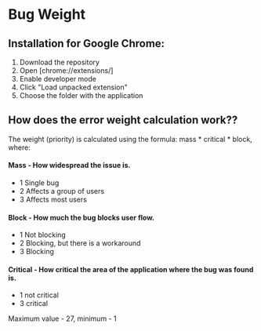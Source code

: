 # Bug Weight

## Installation for Google Chrome:

1. Download the repository
2. Open [chrome://extensions/]
3. Enable developer mode
4. Click "Load unpacked extension"
5. Choose the folder with the application

## How does the error weight calculation work??
The weight (priority) is calculated using the formula: mass * critical * block, where:

#### Mass - How widespread the issue is.
- 1 Single bug
- 2 Affects a group of users
- 3 Affects most users
#### Block - How much the bug blocks user flow.
- 1 Not blocking
- 2 Blocking, but there is a workaround
- 3 Blocking
#### Critical - How critical the area of the application where the bug was found is.
- 1 not critical
- 3 critical

Maximum value - 27, minimum - 1

